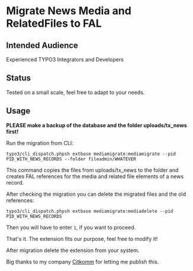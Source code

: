 Migrate News Media and RelatedFiles to FAL
====

Intended Audience
----
Experienced TYPO3 Integrators and Developers

Status
----
Tested on a small scale, feel free to adapt to your needs.

Usage
---

**PLEASE make a backup of the database and the folder uploads/tx_news first!**

Run the migration from CLI:

`typo3/cli_dispatch.phpsh extbase mediamigrate:mediamigrate --pid PID_WITH_NEWS_RECORDS --folder fileadmin/WHATEVER`

This command copies the files from uploads/tx_news to the folder and creates FAL references for the media and related file elements of a news record.

After checking the migration you can delete the migrated files and the old references:

`typo3/cli_dispatch.phpsh extbase mediamigrate:mediadelete --pid PID_WITH_NEWS_RECORDS`

Then you will have to enter `1`, if you want to proceed.

That's it. The extension fits our purpose, feel free to modify it!

After migration delete the extension from your system.

Big thanks to my company [Citkomm](http://www.citkomm.de) for letting me publish this.


